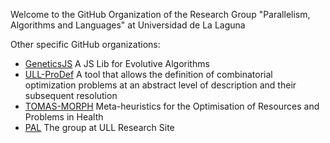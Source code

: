 Welcome to the GitHub Organization of the Research Group "Parallelism, Algorithms and Languages" at Universidad de La Laguna

Other specific GitHub organizations: 

 * [GeneticsJS](https://github.com/GeneticsJS) A JS Lib for Evolutive Algorithms
 * [ULL-ProDef](https://github.com/ULL-prodef) A tool that allows the definition of combinatorial optimization problems at an abstract level of description and their subsequent resolution
 * [TOMAS-MORPH](https://github.com/Tomas-Morph) Meta-heuristics for the Optimisation of Resources and Problems in Health
 * [PAL](https://portalciencia.ull.es/grupos/6550/detalle) The group at ULL Research Site

